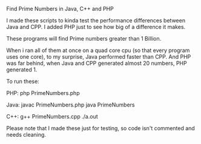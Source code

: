 Find Prime Numbers in Java, C++ and PHP

I made these scripts to kinda test the performance differences between Java and CPP.
I added PHP just to see how big of a difference it makes.

These programs will find Prime numbers greater than 1 Billion.

When i ran all of them at once on a quad core cpu (so that every program uses one core),
to my surprise, Java performed faster than CPP. And PHP was far behind, when Java and CPP generated almost 20 numbers, PHP generated 1.

To run these:

PHP:
php PrimeNumbers.php

Java:
javac PrimeNumbers.php
java PrimeNumbers

C++:
g++ PrimeNumbers.cpp
./a.out

Please note that I made these just for testing, so code isn't commented and needs cleaning. 
